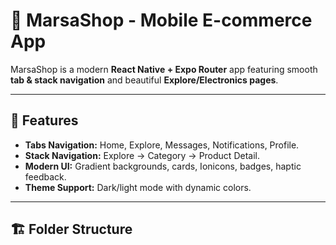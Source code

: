 # 🚀 MarsaShop - Mobile E-commerce App

MarsaShop is a modern **React Native + Expo Router** app featuring smooth **tab & stack navigation** and beautiful **Explore/Electronics pages**.

---

## 🌟 Features
- **Tabs Navigation:** Home, Explore, Messages, Notifications, Profile.  
- **Stack Navigation:** Explore → Category → Product Detail.  
- **Modern UI:** Gradient backgrounds, cards, Ionicons, badges, haptic feedback.  
- **Theme Support:** Dark/light mode with dynamic colors.  

---

## 🏗 Folder Structure
